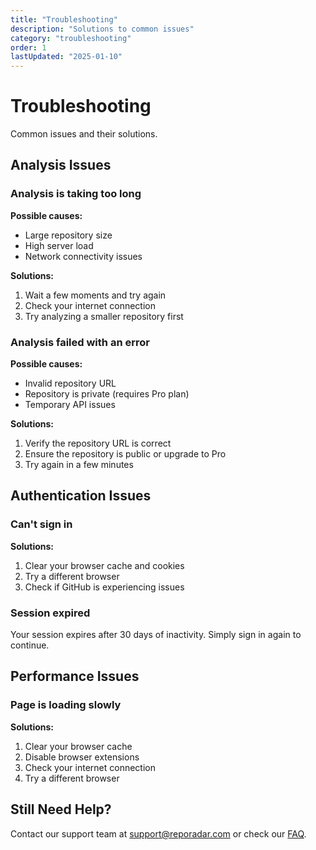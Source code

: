 ```yaml
---
title: "Troubleshooting"
description: "Solutions to common issues"
category: "troubleshooting"
order: 1
lastUpdated: "2025-01-10"
---
```


# Troubleshooting

Common issues and their solutions.

## Analysis Issues

### Analysis is taking too long

**Possible causes:**
- Large repository size
- High server load
- Network connectivity issues

**Solutions:**
1. Wait a few moments and try again
2. Check your internet connection
3. Try analyzing a smaller repository first

### Analysis failed with an error

**Possible causes:**
- Invalid repository URL
- Repository is private (requires Pro plan)
- Temporary API issues

**Solutions:**
1. Verify the repository URL is correct
2. Ensure the repository is public or upgrade to Pro
3. Try again in a few minutes

## Authentication Issues

### Can't sign in

**Solutions:**
1. Clear your browser cache and cookies
2. Try a different browser
3. Check if GitHub is experiencing issues

### Session expired

Your session expires after 30 days of inactivity. Simply sign in again to continue.

## Performance Issues

### Page is loading slowly

**Solutions:**
1. Clear your browser cache
2. Disable browser extensions
3. Check your internet connection
4. Try a different browser

## Still Need Help?

Contact our support team at support@reporadar.com or check our [FAQ](../faq/index.md).
